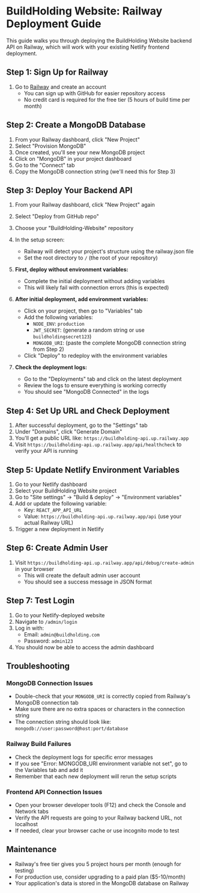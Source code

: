 # BuildHolding Website: Railway Deployment Guide

This guide walks you through deploying the BuildHolding Website backend API on Railway, which will work with your existing Netlify frontend deployment.

## Step 1: Sign Up for Railway

1. Go to [Railway](https://railway.app/) and create an account
   - You can sign up with GitHub for easier repository access
   - No credit card is required for the free tier (5 hours of build time per month)

## Step 2: Create a MongoDB Database

1. From your Railway dashboard, click "New Project"
2. Select "Provision MongoDB"
3. Once created, you'll see your new MongoDB project
4. Click on "MongoDB" in your project dashboard
5. Go to the "Connect" tab
6. Copy the MongoDB connection string (we'll need this for Step 3)

## Step 3: Deploy Your Backend API

1. From your Railway dashboard, click "New Project" again
2. Select "Deploy from GitHub repo"
3. Choose your "BuildHolding-Website" repository
4. In the setup screen:
   - Railway will detect your project's structure using the railway.json file
   - Set the root directory to `/` (the root of your repository)

5. **First, deploy without environment variables:**
   - Complete the initial deployment without adding variables
   - This will likely fail with connection errors (this is expected)
   
6. **After initial deployment, add environment variables:**
   - Click on your project, then go to "Variables" tab
   - Add the following variables:
     - `NODE_ENV`: `production`
     - `JWT_SECRET`: (generate a random string or use `buildholdingsecret123`)
     - `MONGODB_URI`: (paste the complete MongoDB connection string from Step 2)
   - Click "Deploy" to redeploy with the environment variables

7. **Check the deployment logs:**
   - Go to the "Deployments" tab and click on the latest deployment
   - Review the logs to ensure everything is working correctly
   - You should see "MongoDB Connected" in the logs

## Step 4: Set Up URL and Check Deployment

1. After successful deployment, go to the "Settings" tab
2. Under "Domains", click "Generate Domain"
3. You'll get a public URL like: `https://buildholding-api.up.railway.app`
4. Visit `https://buildholding-api.up.railway.app/api/healthcheck` to verify your API is running

## Step 5: Update Netlify Environment Variables

1. Go to your Netlify dashboard
2. Select your BuildHolding Website project
3. Go to "Site settings" → "Build & deploy" → "Environment variables"
4. Add or update the following variable:
   - Key: `REACT_APP_API_URL`
   - Value: `https://buildholding-api.up.railway.app/api` (use your actual Railway URL)
5. Trigger a new deployment in Netlify

## Step 6: Create Admin User

1. Visit `https://buildholding-api.up.railway.app/api/debug/create-admin` in your browser
   - This will create the default admin user account
   - You should see a success message in JSON format

## Step 7: Test Login

1. Go to your Netlify-deployed website
2. Navigate to `/admin/login`
3. Log in with:
   - Email: `admin@buildholding.com`
   - Password: `admin123`
4. You should now be able to access the admin dashboard

## Troubleshooting

### MongoDB Connection Issues
- Double-check that your `MONGODB_URI` is correctly copied from Railway's MongoDB connection tab
- Make sure there are no extra spaces or characters in the connection string
- The connection string should look like: `mongodb://user:password@host:port/database`

### Railway Build Failures
- Check the deployment logs for specific error messages
- If you see "Error: MONGODB_URI environment variable not set", go to the Variables tab and add it
- Remember that each new deployment will rerun the setup scripts

### Frontend API Connection Issues
- Open your browser developer tools (F12) and check the Console and Network tabs
- Verify the API requests are going to your Railway backend URL, not localhost
- If needed, clear your browser cache or use incognito mode to test

## Maintenance

- Railway's free tier gives you 5 project hours per month (enough for testing)
- For production use, consider upgrading to a paid plan ($5-10/month)
- Your application's data is stored in the MongoDB database on Railway

